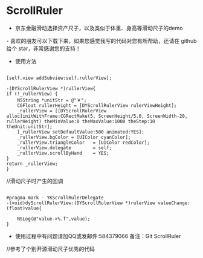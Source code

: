 # ScrollRuler


 * 京东金融滑动选择资产尺子，以及类似于体重、身高等滑动尺子的demo
 
 - 喜欢的朋友可以下载下来，如果您感觉我写的代码对您有所帮助，还请在 github 给个 star，非常感谢您的支持！

 * 使用方法
<pre><code>
[self.view addSubview:self.rullerView];

-(DYScrollRulerView *)rullerView{
if (!_rullerView) {
    NSString *unitStr = @"￥";
    CGFloat rullerHeight = [DYScrollRulerView rulerViewHeight];
    _rullerView = [[DYScrollRulerView alloc]initWithFrame:CGRectMake(5, ScreenHeight/5.0, ScreenWidth-20, rullerHeight) theMinValue:0 theMaxValue:1000 theStep:10 theUnit:unitStr];
    [_rullerView setDefaultValue:500 animated:YES];
    _rullerView.bgColor = [UIColor cyanColor];
    _rullerView.triangleColor   = [UIColor redColor];
    _rullerView.delegate        = self;
    _rullerView.scrollByHand    = YES;
}
return _rullerView;
}
</code></pre>
//滑动尺子时产生的回调
<pre><code>
#pragma mark - YKScrollRulerDelegate
-(void)dyScrollRulerView:(DYScrollRulerView *)rulerView valueChange:(float)value{

    NSLog(@"value->%.f",value);
}
</code></pre>

 - 使用过程中有问题请加QQ或发邮件:584379066 备注：Git ScrollRuler

//参考了个别开源滑动尺子优秀的代码

